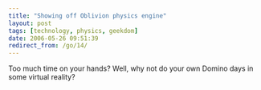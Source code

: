 ```yaml
---
title: "Showing off Oblivion physics engine"
layout: post
tags: [technology, physics, geekdom]
date: 2006-05-26 09:51:39
redirect_from: /go/14/
---
```


Too much time on your hands? Well, why not do your own Domino days in some virtual reality? 

<YouTubeEmbed link="https://www.youtube.com/embed/UyHiIeBsc9E" />